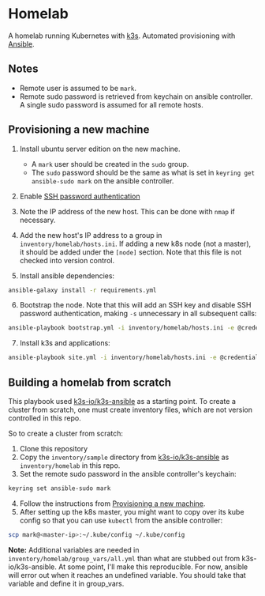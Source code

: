 # Homelab

A homelab running Kubernetes with [k3s](k3s.io/). Automated provisioning with [Ansible](https://www.ansible.com/).

## Notes

* Remote user is assumed to be `mark`.
* Remote sudo password is retrieved from keychain on ansible controller. A single sudo password is assumed for all remote hosts.

## Provisioning a new machine

1. Install ubuntu server edition on the new machine. 
    * A `mark` user should be created in the `sudo` group. 
    * The `sudo` password should be the same as what is set in `keyring get ansible-sudo mark` on the ansible controller.
2. Enable [SSH password authentication](https://serverpilot.io/docs/how-to-enable-ssh-password-authentication/)
3. Note the IP address of the new host. This can be done with `nmap` if necessary. 
4. Add the new host's IP address to a group in `inventory/homelab/hosts.ini`. If adding a new k8s node (not a master), it should be added under the `[node]` section. Note that this file is not checked into version control.

5. Install ansible dependencies:

```sh
ansible-galaxy install -r requirements.yml
```

6. Bootstrap the node. Note that this will add an SSH key and disable SSH password authentication, making `-s` unnecessary in all subsequent calls:

```sh
ansible-playbook bootstrap.yml -i inventory/homelab/hosts.ini -e @credentials -s
```

7. Install k3s and applications:

```sh
ansible-playbook site.yml -i inventory/homelab/hosts.ini -e @credentials
```

## Building a homelab from scratch

This playbook used [k3s-io/k3s-ansible](https://github.com/k3s-io/k3s-ansible) as a starting point. To create a cluster from scratch, one must create inventory files, which are not version controlled in this repo.

So to create a cluster from scratch:

1. Clone this repository
2. Copy the `inventory/sample` directory from [k3s-io/k3s-ansible](https://github.com/k3s-io/k3s-ansible/tree/master/inventory/sample) as `inventory/homelab` in this repo.
3. Set the remote sudo password in the ansible controller's keychain:

```sh
keyring set ansible-sudo mark
```

4. Follow the instructions from [Provisioning a new machine](#provisioning-a-new-machine).
5. After setting up the k8s master, you might want to copy over its kube config so that you can use `kubectl` from the ansible controller:

```sh
scp mark@<master-ip>:~/.kube/config ~/.kube/config
```

**Note:** Additional variables are needed in `inventory/homelab/group_vars/all.yml` than what are stubbed out from k3s-io/k3s-ansible. At some point, I'll make this reproducible. For now, ansible will error out when it reaches an undefined variable. You should take that variable and define it in group_vars.
